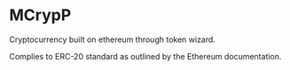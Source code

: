 # MCrypP
Cryptocurrency built on ethereum through token wizard.

Complies to ERC-20 standard as outlined by the Ethereum documentation.

